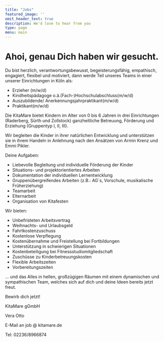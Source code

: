 ```yaml
---
title: "Jobs"
featured_image: ''
omit_header_text: true
description: We'd love to hear from you
type: page
menu: main
---
```


# Ahoi, genau Dich haben wir gesucht.

Du bist herzlich, verantwortungsbewusst, begeisterungsfähig, empathisch, engagiert,
flexibel und motiviert, dann werde Teil unseres Teams in einer unserer Einrichtungen in Köln als:

* Erzieher (m/w/d)
* Kindheitspädagoge o.ä.(Fach-)Hochschulabschluss(m/w/d)
* Auszubildende/ Anerkennungsjahrpraktikant(m/w/d)
* Praktikant(m/w/d)

Die KitaMare bietet Kindern im Alter von 0 bis 6 Jahren in drei Einrichtungen
(Raderberg, Sürth und Zollstock) ganzheitliche Betreuung, Förderung und
Erziehung (Gruppentyp I, II, III).

Wir begleiten die Kinder in ihrer natürlichen Entwicklung und unterstützen sie
in ihrem Handeln in Anlehnung nach den Ansätzen von Armin Krenz und Emmi
Pikler.

Deine Aufgaben:

* Liebevolle Begleitung und individuelle Förderung der Kinder
* Situations- und projektorientiertes Arbeiten
* Dokumentation der individuellen Lernentwicklung
* Gruppenübergreifendes Arbeiten (z.B.: AG´s, Vorschule, musikalische Früherziehung)
* Teamarbeit
* Elternarbeit
* Organisation von Kitafesten

Wir bieten:

* Unbefristeten Arbeitsvertrag
* Weihnachts- und Urlaubsgeld
* Fahrtkostenzuschuss
* Kostenlose Verpflegung
* Kostenübernahme und Freistellung bei Fortbildungen
* Unterstützung in schwierigen Situationen
* Kostenbeteiligung bei Fitnessstudiomitgliedschaft
* Zuschüsse zu Kinderbetreuungskosten
* Flexible Arbeitszeiten
* Vorbereitungszeiten

… und das Alles in hellen, großzügigen Räumen mit einem dynamischen und sympathischen Team,
welches sich auf dich und deine Ideen bereits jetzt freut.

Bewirb dich jetzt!

KitaMare gGmbH

Vera Otto

E-Mail an job @ kitamare.de

Tel: 02236/8966874
